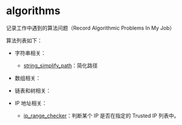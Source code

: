 # algorithms
记录工作中遇到的算法问题（Record Algorithmic Problems In My Job）

算法列表如下：

- 字符串相关：
  
  - [string_simplify_path](https://github.com/charleslxh/algorithms/blob/master/string_simplify_path.md)：简化路径

- 数组相关：

- 链表和树相关：

- IP 地址相关：

  - [ip_range_checker](https://github.com/charleslxh/algorithms/blob/master/ip_range_checker.md)：判断某个 IP 是否在指定的 Trusted IP 列表中。
